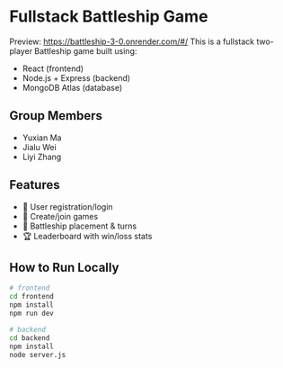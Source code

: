 # Fullstack Battleship Game
Preview: https://battleship-3-0.onrender.com/#/
This is a fullstack two-player Battleship game built using:
- React (frontend)
- Node.js + Express (backend)
- MongoDB Atlas (database)

## Group Members
- Yuxian Ma
- Jialu Wei
- Liyi Zhang

## Features
- 🔐 User registration/login
- 🧠 Create/join games
- 🚢 Battleship placement & turns
- 🏆 Leaderboard with win/loss stats

## How to Run Locally

```bash
# frontend
cd frontend
npm install
npm run dev

# backend
cd backend
npm install
node server.js
